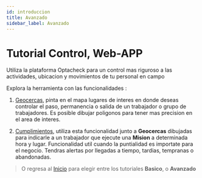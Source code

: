 ```yaml
---
id: introduccion
title: Avanzado
sidebar_label: Avanzado
---
```


# Tutorial Control, Web-APP

Utiliza la plataforma Optacheck para un control mas riguroso a las actividades, ubicacion y movimientos de tu personal en campo 

Explora la herramienta con las funcionalidades :

1. [Geocercas](/v1/web-app/control/geocercas.html), pinta en el mapa lugares de interes en donde deseas controlar el paso, permanencia o salida de un trabajador o grupo de trabajadores. Es posible dibujar poligonos para tener mas precision en el area de interes.

2. [Cumplimientos](/v1/web-app/control/cumplimientos.html), utiliza esta funcionalidad junto a **Geocercas** dibujadas para indicarle a un trabajador que ejecute una **Mision** a determinada hora y lugar. Funcionalidad util cuando la puntialidad es importate para el negocio. Tendras alertas por llegadas a tiempo, tardias, tempranas o abandonadas. 


> O regresa al [Inicio](/v1/web-app/) para elegir entre los tutoriales **Basico**,  o  **Avanzado**
<!--stackedit_data:
eyJoaXN0b3J5IjpbMTAwOTAwMTAyOSw4MjM3NDI4MiwtMTA2MT
E0ODYzM119
-->